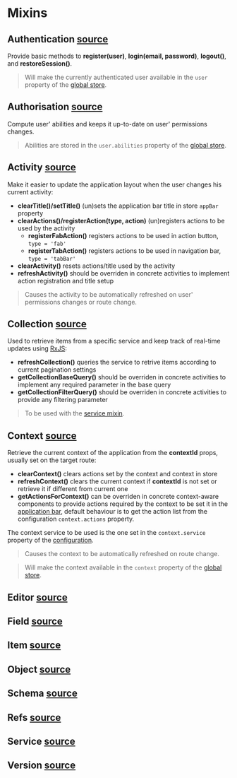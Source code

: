 # Mixins

## Authentication [source](https://github.com/kalisio/kCore/blob/master/src/client/mixins/mixin.authentication.js)

Provide basic methods to **register(user)**, **login(email, password)**, **logout()**, and **restoreSession()**.

> Will make the currently authenticated user available in the `user` property of the [global store](./APPLICATION.MD#store).

## Authorisation [source](https://github.com/kalisio/kCore/blob/master/src/client/mixins/mixin.authorisation.js)

Compute user' abilities and keeps it up-to-date on user' permissions changes.

> Abilities are stored in the `user.abilities` property of the [global store](./APPLICATION.MD#store).

## Activity [source](https://github.com/kalisio/kCore/blob/master/src/client/mixins/mixin.base-activity.js)

Make it easier to update the application layout when the user changes his current activity:
* **clearTitle()/setTitle()** (un)sets the application bar title in store `appBar` property
* **clearActions()/registerAction(type, action)** (un)registers actions to be used by the activity
  * **registerFabAction()** registers actions to be used in action button, `type = 'fab'`
  * **registerTabAction()** registers actions to be used in navigation bar, `type = 'tabBar'`
* **clearActivity()** resets actions/title used by the activity
* **refreshActivity()** should be overriden in concrete activities to implement action registration and title setup

> Causes the activity to be automatically refreshed on user' permissions changes or route change.

## Collection [source](https://github.com/kalisio/kCore/blob/master/src/client/mixins/mixin.base-collection.js)

Used to retrieve items from a specific service and keep track of real-time updates using [RxJS](https://github.com/feathersjs-ecosystem/feathers-reactive):
* **refreshCollection()** queries the service to retrive items according to current pagination settings
* **getCollectionBaseQuery()** should be overriden in concrete activities to implement any required parameter in the base query
* **getCollectionFilterQuery()** should be overriden in concrete activities to provide any filtering parameter

> To be used with the [service mixin](./MIXINS.MD#service).

## Context [source](https://github.com/kalisio/kCore/blob/master/src/client/mixins/mixin.base-context.js)

Retrieve the current context of the application from the **contextId** props, usually set on the target route:
* **clearContext()** clears actions set by the context and context in store
* **refreshContext()** clears the current context if **contextId** is not set or retrieve it if different from current one
* **getActionsForContext()** can be overriden in concrete context-aware components to provide actions required by the context to be set it in the [application bar](./COMPONENTS.MD#k-app-bar), default behaviour is to get the action list from the configuration `context.actions` property.

The context service to be used is the one set in the `context.service` property of the [configuration](./APPLICATION.MD#configuration).

> Causes the context to be automatically refreshed on route change.

> Will make the context available in the `context` property of the [global store](./APPLICATION.MD#store).

## Editor [source](https://github.com/kalisio/kCore/blob/master/src/client/mixins/mixin.base-editor.js)

## Field [source](https://github.com/kalisio/kCore/blob/master/src/client/mixins/mixin.base-field.js)

## Item [source](https://github.com/kalisio/kCore/blob/master/src/client/mixins/mixin.base-items.js)

## Object [source](https://github.com/kalisio/kCore/blob/master/src/client/mixins/mixin.object-proxy.js)

## Schema [source](https://github.com/kalisio/kCore/blob/master/src/client/mixins/mixin.schema-proxy.js)

## Refs [source](https://github.com/kalisio/kCore/blob/master/src/client/mixins/mixin.refs-resolver.js)

## Service [source](https://github.com/kalisio/kCore/blob/master/src/client/mixins/mixin.service.js)

## Version [source](https://github.com/kalisio/kCore/blob/master/src/client/mixins/mixin.version.js)

